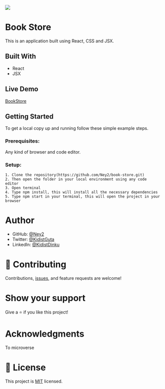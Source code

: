 ![](https://img.shields.io/badge/Microverse-blueviolet)

# Book Store
This is an application built using React, CSS and JSX.

## Built With

- React
- JSX
 
 ## Live Demo
 [BookStore](https://glowing-sopapillas-9383e4.netlify.app/)
 
## Getting Started

To get a local copy up and running follow these simple example steps.
### Prerequisites:

Any kind of browser and code editor.
### Setup:

    1. Clone the repository(https://github.com/Ney2/book-store.git)
    2. Then open the folder in your local environment using any code editor
    3. Open terminal
    4. Type npm install, this will install all the necessary dependencies
    5. Type npm start in your terminal, this will open the project in your browser

# Author 

- GitHub: [@Ney2](https://github.com/Ney2)
- Twitter: [@KidistGuta](https://twitter.com/GutaKidist)
- LinkedIn: [@KidistDinku](https://www.linkedin.com/in/kidist-guta-014025183/)
# 🤝 Contributing
Contributions, [issues](https://github.com/Ney2/book-store/issues), and feature requests are welcome!

# Show your support
Give a ⭐️ if you like this project!

# Acknowledgments
To microverse
# 📝 License

This project is [MIT](https://github.com/Ney2/book-store/blob/dev/LICENSE) licensed.

